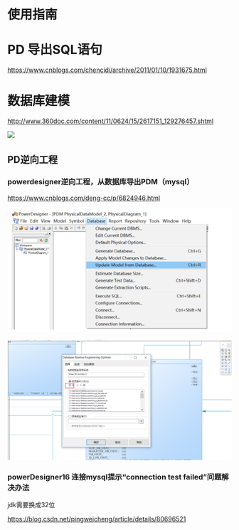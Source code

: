 # 使用指南

# PD 导出SQL语句

https://www.cnblogs.com/chencidi/archive/2011/01/10/1931675.html

# 数据库建模

http://www.360doc.com/content/11/0624/15/2617151_129276457.shtml

![](D:\workspaces\git\github\KnowledgePoints\notes\数据库建模\imgs\pd-01.png)

## PD逆向工程

### powerdesigner逆向工程，从数据库导出PDM（mysql）

https://www.cnblogs.com/deng-cc/p/6824946.html

![](imgs\nx-01.png)

![](imgs\nx-02.png)

### powerDesigner16 连接mysql提示“connection test failed”问题解决办法

jdk需要换成32位

https://blog.csdn.net/pingweicheng/article/details/80696521